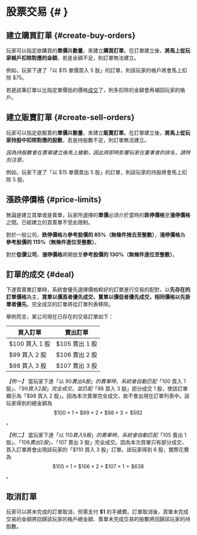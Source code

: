 # 股票交易 {# }

## 建立購買訂單 {#create-buy-orders}

玩家可以指定欲購買的**單價**與**數量**，來建立**購買訂單**。在訂單建立後，**將馬上從玩家帳戶扣除對應的金額**，若是金額不足，則訂單無法建立。

例如，玩家下達了「以 $15 單價買入 5 股」的訂單，則該玩家的帳戶將會馬上扣除 $75。

若是該筆訂單以比指定單價低的價格[成交](#deal)了，則多扣除的金額會再補回玩家的帳戶。

## 建立販賣訂單 {#create-sell-orders}

玩家可以指定欲販賣的**單價**與**數量**，來建立**販賣訂單**。在訂單建立後，**將馬上從玩家持股中扣除對應的股數**，若是持股數不足，則訂單無法建立。

*因為持股數會在賣單建立後馬上變動，因此將即時影響玩家在董事會的排名，請特別注意。*

例如，玩家下達了「以 $15 單價賣出 5 股」的訂單，則該玩家的持股將會馬上扣除 5 股。

## 漲跌停價格 {#price-limits}

無論是建立買單或是賣單，玩家所選擇的**單價**必須介於當時的**跌停價格**至**漲停價格**之間。已經建立的買賣單不受此限制。

對於一般公司，**跌停價格**為**參考股價的 85%（無條件捨去至整數）**，**漲停價格**為**參考股價的 115%（無條件進位至整數）**。

對於**低價公司**，**漲停價格**將開放至**參考股價的 130%（無條件進位至整數）**。

## 訂單的成交 {#deal}

下達買賣單訂單時，系統會優先選擇價格較好的訂單進行交易的配對，以**先存在的訂單價格**為主，**買單以價高者優先成交、賣單以價低者優先成交，相同價格以先掛單者優先**。完全成交的訂單將從訂單列表移除。

舉例而言，某公司現在已存在的交易訂單如下：

|  買入訂單       |  賣出訂單      |
| ------------- | ------------- |
| $100 買入 1 股 | $105 賣出 1 股 |
| $99 買入 2 股  | $106 賣出 2 股 |
| $98 買入 3 股  | $107 賣出 3 股 |

*【例一】* 當玩家下達「以 $90 賣出 4 股」的賣單時，系統會自動匹配「$100 買入 1 股」、「$99 買入 2 股」完全成交，並匹配「$98 買入 3 股」部分成交 1 股，使該訂單顯示為「$98 買入 2 股」。因為本次賣單完全成交，故不會出現在訂單列表中。該玩家得到的總金額為 $$\$100 \times 1 + \$99 \times 2 + \$98 \times 3 = \$592$$。


*【例二】* 當玩家下達「以 $110 買入 9 股」的賣單時，系統會自動匹配「$105 賣出 1 股」、「$106 賣出 2 股」、「$107 賣出 3 股」完全成交。因為本次買單只有部分成交，買入訂單將會出現該玩家的「$110 買入 3 股」訂單。該玩家得到 6 股，實際花費為 $$\$105 \times 1 + \$106 \times 2 + \$107 \times 1 = \$638$$。

## 取消訂單

玩家可以將未完成的訂單取消，但需支付 **$1** 的手續費。訂單取消後，買單未完成交易的金額將回歸該玩家的帳戶總金額、賣單未完成交易的股數將回歸該玩家的持股數。
